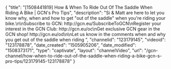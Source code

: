 {
    "title": "[1508441819] How & When To Ride Out Of The Saddle When Riding A Bike | GCN's Pro Tips",
    "description": "Si & Matt are here to let you know why, when and how to get \"out of the saddle\" when you're riding your bike.\n\nSubscribe to GCN: http:\/\/gcn.eu\/SubscribeToGCN\nRegister your interest in the GCN Club: http:\/\/gcn.eu\/oc\nGet exclusive GCN gear in the GCN shop! http:\/\/gcn.eu\/od\n\nLet us know in the comments when and why you get out of the saddle when riding ",
    "channelid": "123179145",
    "videoid": "123178878",
    "date_created": "1505905206",
    "date_modified": "1508373171",
    "type": "captivate",
    "layout": "channelVideo",
    "url": "\/gcn-channel\/how-when-to-ride-out-of-the-saddle-when-riding-a-bike-gcn-s-pro-tips\/123179145-123178878"
}